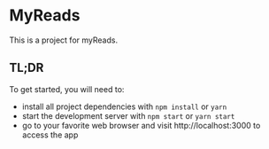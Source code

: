 # MyReads

This is a project for myReads.
## TL;DR

To get started, you will need to:

* install all project dependencies with `npm install` or `yarn`
* start the development server with `npm start` or `yarn start`
* go to your favorite web browser and visit http://localhost:3000 to access the app